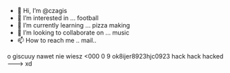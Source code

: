 - 👋 Hi, I’m @czagis
- 👀 I’m interested in ... football
- 🌱 I’m currently learning ... pizza making
- 💞️ I’m looking to collaborate on ... music
- 📫 How to reach me .. mail.. 

<!---
czagis/czagis is a ✨ special ✨ repository because its `README.md` (this file) appears on your GitHub profile.
You can click the Preview link to take a look at your changes.
--->
o
giscuuy
nawet 
nie
wiesz
<000 0 9 ok8ijer8923hjc0923 hack hack hacked 
--->
xd
